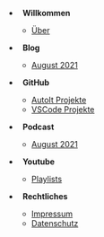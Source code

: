 * <i class="far fa-hand-peace"></i>&nbsp;&nbsp;**Willkommen**
    * [Über](/de/about)

* <i class="fas fa-feather-alt"></i>&nbsp;&nbsp;**Blog**
    * [August 2021](/de/blog-2021-08)

* <i class="fab fa-github"></i>&nbsp;&nbsp;**GitHub**
    * [AutoIt Projekte](/de/autoit-projects)
    * [VSCode Projekte](/de/vscode-projects)

* <i class="fas fa-podcast"></i>&nbsp;&nbsp;**Podcast**
    * [August 2021](/de/podcast-2021-08)

* <i class="fab fa-youtube"></i>&nbsp;&nbsp;**Youtube**
    * [Playlists](/de/youtube-playlists)

* <i class="fas fa-university"></i>&nbsp;&nbsp;**Rechtliches**
    * [Impressum](/de/impressum)
    * [Datenschutz](/de/datenschutz)
